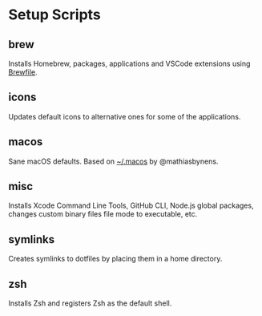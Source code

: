# Setup Scripts

## brew

Installs Homebrew, packages, applications and VSCode extensions using [Brewfile](./Brewfile).

## icons

Updates default icons to alternative ones for some of the applications.

## macos

Sane macOS defaults. Based on [~/.macos](https://mths.be/macos) by @mathiasbynens.

## misc

Installs Xcode Command Line Tools, GitHub CLI, Node.js global packages, changes custom binary files file mode to executable, etc.

## symlinks

Creates symlinks to dotfiles by placing them in a home directory.

## zsh

Installs Zsh and registers Zsh as the default shell.
